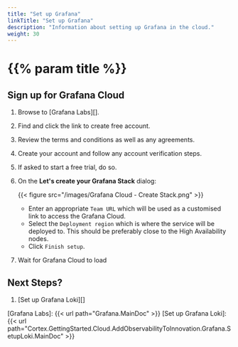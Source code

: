 ```yaml
---
title: "Set up Grafana"
linkTitle: "Set up Grafana"
description: "Information about setting up Grafana in the cloud."
weight: 30
---
```


# {{% param title %}}

## Sign up for Grafana Cloud

1. Browse to [Grafana Labs][].
1. Find and click the link to create free account.
1. Review the terms and conditions as well as any agreements.
1. Create your account and follow any account verification steps.
1. If asked to start a free trial, do so.
1. On the **Let's create your Grafana Stack** dialog:
  
   {{< figure src="/images/Grafana Cloud - Create Stack.png" >}}

   * Enter an appropriate `Team URL` which will be used as a customised link to access the Grafana Cloud.
   * Select the `Deployment region` which is where the service will be deployed to. This should be preferably close to the High Availability nodes.
   * Click `Finish setup`.

1. Wait for Grafana Cloud to load

## Next Steps?

1. [Set up Grafana Loki][]

<!-- Other links -->
[Grafana Labs]: {{< url path="Grafana.MainDoc" >}}
[Set up Grafana Loki]: {{< url path="Cortex.GettingStarted.Cloud.AddObservabilityToInnovation.Grafana.SetupLoki.MainDoc" >}}
